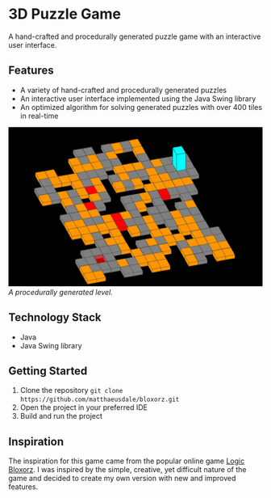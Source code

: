# 3D Puzzle Game
A hand-crafted and procedurally generated puzzle game with an interactive user interface.

## Features
- A variety of hand-crafted and procedurally generated puzzles 
- An interactive user interface implemented using the Java Swing library 
- An optimized algorithm for solving generated puzzles with over 400 tiles in real-time 

![alt](https://github.com/matthaeusdale/Bloxorz/blob/main/bloxorz_image.png)
*A procedurally generated level.*

## Technology Stack
- Java 
- Java Swing library 

## Getting Started
1. Clone the repository `git clone https://github.com/matthaeusdale/bloxorz.git`
2. Open the project in your preferred IDE 
3. Build and run the project 

## Inspiration
The inspiration for this game came from the popular online game [Logic Bloxorz](https://www.mathplayground.com/logic_bloxorz.html). I was inspired by the simple, creative, yet difficult nature of the game and decided to create my own version with new and improved features.
